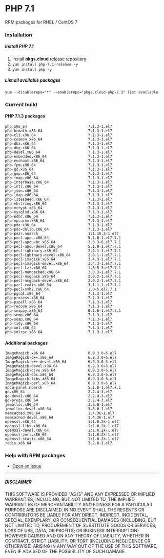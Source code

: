 # PHP 7.1

RPM packages for RHEL / CentOS 7

### Installation

##### Install PHP 7.1

1. Install [**pkgs.cloud** release repository](https://github.com/pkgs-cloud/release)
2. `yum install php-7.1-release -y`
3. `yum install php -y`

##### List all available packages

`yum --disablerepo="*" --enablerepo="pkgs.cloud-php-7.1" list available`

### Current build

#### PHP 7.1.3 packages

```
php.x86_64                            7.1.3-1.el7    
php-bcmath.x86_64                     7.1.3-1.el7    
php-cli.x86_64                        7.1.3-1.el7    
php-common.x86_64                     7.1.3-1.el7    
php-dba.x86_64                        7.1.3-1.el7    
php-dbg.x86_64                        7.1.3-1.el7    
php-devel.x86_64                      7.1.3-1.el7    
php-embedded.x86_64                   7.1.3-1.el7    
php-enchant.x86_64                    7.1.3-1.el7    
php-fpm.x86_64                        7.1.3-1.el7    
php-gd.x86_64                         7.1.3-1.el7    
php-gmp.x86_64                        7.1.3-1.el7    
php-imap.x86_64                       7.1.3-1.el7    
php-interbase.x86_64                  7.1.3-1.el7    
php-intl.x86_64                       7.1.3-1.el7    
php-json.x86_64                       7.1.3-1.el7    
php-ldap.x86_64                       7.1.3-1.el7    
php-litespeed.x86_64                  7.1.3-1.el7    
php-mbstring.x86_64                   7.1.3-1.el7    
php-mcrypt.x86_64                     7.1.3-1.el7    
php-mysqlnd.x86_64                    7.1.3-1.el7    
php-odbc.x86_64                       7.1.3-1.el7    
php-opcache.x86_64                    7.1.3-1.el7    
php-pdo.x86_64                        7.1.3-1.el7    
php-pdo-dblib.x86_64                  7.1.3-1.el7    
php-pear.noarch                       1:1.10.3-1.el7 
php-pecl-apcu.x86_64                  5.1.8-1.el7.7.1
php-pecl-apcu-bc.x86_64               1.0.3-6.el7.7.1
php-pecl-apcu-devel.x86_64            5.1.8-1.el7.7.1
php-pecl-igbinary.x86_64              2.0.1-1.el7.7.1
php-pecl-igbinary-devel.x86_64        2.0.1-1.el7.7.1
php-pecl-imagick.x86_64               3.4.3-1.el7.7.1
php-pecl-imagick-devel.x86_64         3.4.3-1.el7.7.1
php-pecl-lzf.x86_64                   1.6.5-3.el7.7.1
php-pecl-memcached.x86_64             3.0.3-1.el7.7.1
php-pecl-msgpack.x86_64               2.0.2-1.el7.7.1
php-pecl-msgpack-devel.x86_64         2.0.2-1.el7.7.1
php-pecl-redis.x86_64                 3.1.1-1.el7.7.1
php-pecl-ssh2.x86_64                  1.0-5.el7.7.1  
php-pgsql.x86_64                      7.1.3-1.el7    
php-process.x86_64                    7.1.3-1.el7    
php-pspell.x86_64                     7.1.3-1.el7    
php-recode.x86_64                     7.1.3-1.el7    
php-snappy.x86_64                     0.1.6-1.el7.7.1
php-snmp.x86_64                       7.1.3-1.el7    
php-soap.x86_64                       7.1.3-1.el7    
php-tidy.x86_64                       7.1.3-1.el7    
php-xml.x86_64                        7.1.3-1.el7    
php-xmlrpc.x86_64                     7.1.3-1.el7
```

#### Additional packages

```
ImageMagick.x86_64                    6.9.3.0-6.el7  
ImageMagick-c++.x86_64                6.9.3.0-6.el7  
ImageMagick-c++-devel.x86_64          6.9.3.0-6.el7  
ImageMagick-devel.x86_64              6.9.3.0-6.el7  
ImageMagick-djvu.x86_64               6.9.3.0-6.el7  
ImageMagick-doc.x86_64                6.9.3.0-6.el7  
ImageMagick-libs.x86_64               6.9.3.0-6.el7  
ImageMagick-perl.x86_64               6.9.3.0-6.el7  
apcu-panel.noarch                     5.1.8-1.el7.7.1
gd.x86_64                             2.2.4-3.el7    
gd-devel.x86_64                       2.2.4-3.el7    
gd-progs.x86_64                       2.2.4-3.el7    
jemalloc.x86_64                       3.6.0-1.el7
jemalloc-devel.x86_64                 3.6.0-1.el7
memcached.x86_64                      1.4.36-1.el7   
memcached-devel.x86_64                1.4.36-1.el7   
openssl.x86_64                        1:1.0.2k-1.el7
openssl-libs.x86_64                   1:1.0.2k-1.el7
openssl-devel.x86_64                  1:1.0.2k-1.el7 
openssl-perl.x86_64                   1:1.0.2k-1.el7 
openssl-static.x86_64                 1:1.0.2k-1.el7 
redis.x86_64                          3.2.8-1.el7
```

### Help with RPM packages

- [Open an issue](https://github.com/pkgs-cloud/release/issues)

---

##### DISCLAIMER

THIS SOFTWARE IS PROVIDED "AS IS" AND ANY EXPRESSED OR IMPLIED WARRANTIES, INCLUDING, BUT NOT LIMITED TO, THE IMPLIED WARRANTIES OF MERCHANTABILITY AND FITNESS FOR A PARTICULAR PURPOSE ARE DISCLAIMED. IN NO EVENT SHALL THE REGENTS OR CONTRIBUTORS BE LIABLE FOR ANY DIRECT, INDIRECT, INCIDENTAL, SPECIAL, EXEMPLARY, OR CONSEQUENTIAL DAMAGES (INCLUDING, BUT NOT LIMITED TO, PROCUREMENT OF SUBSTITUTE GOODS OR SERVICES; LOSS OF USE, DATA, OR PROFITS; OR BUSINESS INTERRUPTION)
HOWEVER CAUSED AND ON ANY THEORY OF LIABILITY, WHETHER IN CONTRACT, STRICT LIABILITY, OR TORT (INCLUDING NEGLIGENCE OR OTHERWISE) ARISING IN ANY WAY OUT OF THE USE OF THIS SOFTWARE, EVEN IF ADVISED OF THE POSSIBILITY OF SUCH DAMAGE.